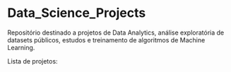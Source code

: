 # Data_Science_Projects

Repositório destinado a projetos de Data Analytics, análise exploratória de datasets públicos, estudos e treinamento de algoritmos de Machine Learning.

Lista de projetos:

